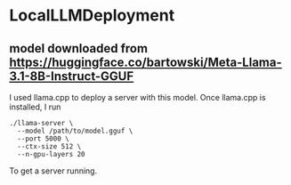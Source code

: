 # LocalLLMDeployment

## model downloaded from https://huggingface.co/bartowski/Meta-Llama-3.1-8B-Instruct-GGUF 
I used llama.cpp to deploy a server with this model. Once llama.cpp is installed, I run

```
./llama-server \
  --model /path/to/model.gguf \
  --port 5000 \
  --ctx-size 512 \
  --n-gpu-layers 20
```
To get a server running. 


